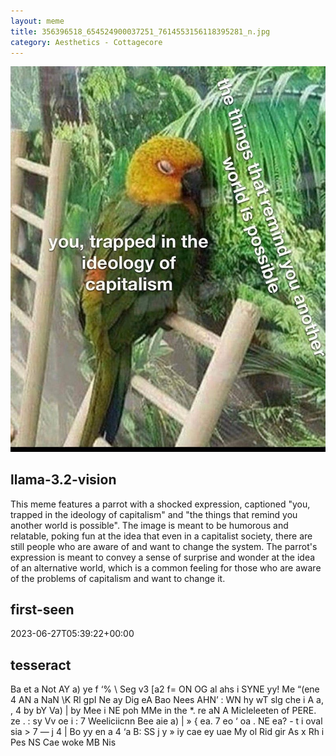 ```yaml
---
layout: meme
title: 356396518_654524900037251_7614553156118395281_n.jpg
category: Aesthetics - Cottagecore
---
```


<div markdown="0"><a href="356396518_654524900037251_7614553156118395281_n.jpg"><img class="photo" src="356396518_654524900037251_7614553156118395281_n.jpg" /></a>

<h2>llama-3.2-vision</h2>
<p title="Llama-3.2-11B is a really good model that probably gets the visual details right but doesn't understand literary or media references, and often fails to accurately represent the physical arrangement of objects and the implied relationships between the objects.">This meme features a parrot with a shocked expression, captioned &quot;you, trapped in the ideology of capitalism&quot; and &quot;the things that remind you another world is possible&quot;. The image is meant to be humorous and relatable, poking fun at the idea that even in a capitalist society, there are still people who are aware of and want to change the system. The parrot&#x27;s expression is meant to convey a sense of surprise and wonder at the idea of an alternative world, which is a common feeling for those who are aware of the problems of capitalism and want to change it.</p>

<h2>first-seen</h2>
<p title="Because Git doesn't preserve file modification times, this metadata file contains the file's modification time when it was added to the library.">2023-06-27T05:39:22+00:00</p>

<h2>tesseract</h2>
<p title="Tesseract is often terrible and just gives a lot of nonsense characters, but it used to be the state of the art, and usually it is better at correctly representing text than llama-3.2-vision-11b.">Ba et a Not AY a) ye f ‘% \ Seg v3 [a2 f= ON OG al ahs i SYNE yy! Me “(ene 4 AN a NaN \K Rl gpI Ne ay  Dig eA Bao Nees AHN’ : WN hy wT slg che i A a, , 4 by bY Va) |  by Mee i NE poh  MMe in the *. re aN A Micleleeten of PERE. ze . : sy Vv oe i : 7 Weeliciicnn Bee aie a) | » &#123; ea. 7 eo ‘ oa . NE ea? - t i oval sia &gt; 7 — j 4 | Bo yy en a 4 ‘a B: SS j y » iy cae ey uae My ol Rid gir As x Rh  i Pes NS Cae woke MB Nis</p>

</div>


